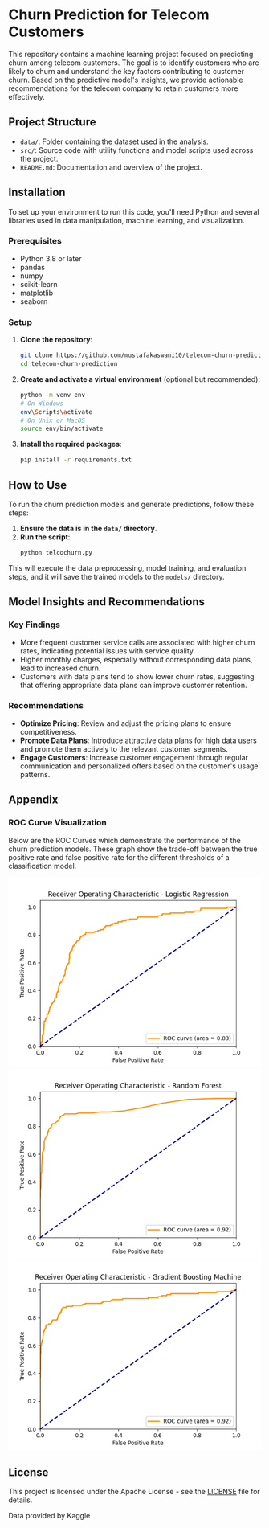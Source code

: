 # Churn Prediction for Telecom Customers

This repository contains a machine learning project focused on predicting churn among telecom customers. The goal is to identify customers who are likely to churn and understand the key factors contributing to customer churn. Based on the predictive model's insights, we provide actionable recommendations for the telecom company to retain customers more effectively.

## Project Structure

- `data/`: Folder containing the dataset used in the analysis.
- `src/`: Source code with utility functions and model scripts used across the project.
- `README.md`: Documentation and overview of the project.

## Installation

To set up your environment to run this code, you'll need Python and several libraries used in data manipulation, machine learning, and visualization.

### Prerequisites

- Python 3.8 or later
- pandas
- numpy
- scikit-learn
- matplotlib
- seaborn

### Setup

1. **Clone the repository**:
   ```bash
   git clone https://github.com/mustafakaswani10/telecom-churn-prediction.git
   cd telecom-churn-prediction
   ```

2. **Create and activate a virtual environment** (optional but recommended):
   ```bash
   python -m venv env
   # On Windows
   env\Scripts\activate
   # On Unix or MacOS
   source env/bin/activate
   ```

3. **Install the required packages**:
   ```bash
   pip install -r requirements.txt
   ```

## How to Use

To run the churn prediction models and generate predictions, follow these steps:

1. **Ensure the data is in the `data/` directory**.
2. **Run the script**:
   ```bash
   python telcochurn.py
   ```

This will execute the data preprocessing, model training, and evaluation steps, and it will save the trained models to the `models/` directory.

## Model Insights and Recommendations

### Key Findings

- More frequent customer service calls are associated with higher churn rates, indicating potential issues with service quality.
- Higher monthly charges, especially without corresponding data plans, lead to increased churn.
- Customers with data plans tend to show lower churn rates, suggesting that offering appropriate data plans can improve customer retention.

### Recommendations

- **Optimize Pricing**: Review and adjust the pricing plans to ensure competitiveness.
- **Promote Data Plans**: Introduce attractive data plans for high data users and promote them actively to the relevant customer segments.
- **Engage Customers**: Increase customer engagement through regular communication and personalized offers based on the customer's usage patterns.

## Appendix


### ROC Curve Visualization

Below are the ROC Curves which demonstrate the performance of the churn prediction models. These graph show the trade-off between the true positive rate and false positive rate for the different thresholds of a classification model.

![ROC Curve](assets/roc.png "Logistic Regression ROC Curve for Churn Prediction Models")
![ROC Curve](assets/roc2.png "Random Forest ROC Curve for Churn Prediction Models")
![ROC Curve](assets/roc3.png "Gradient Boosting Machine ROC Curve for Churn Prediction Models")

## License

This project is licensed under the Apache License - see the [LICENSE](LICENSE) file for details.

Data provided by Kaggle
